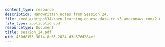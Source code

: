 ```yaml
---
content_type: resource
description: Handwritten notes from Session 24.
file: /media/https%3A/open-learning-course-data-rc.s3.amazonaws.com/2-032-dynamics-fall-2004/450d835330f48c652024d3a576d284ef_session_24.pdf
file_type: application/pdf
resourcetype: Document
title: session_24.pdf
uid: 450d8353-30f4-8c65-2024-d3a576d284ef
---
```

